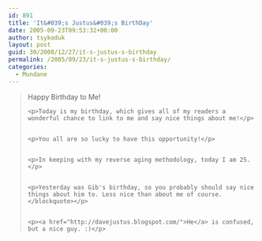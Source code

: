 ```yaml
---
id: 891
title: 'It&#039;s Justus&#039;s BirthDay'
date: 2005-09-23T09:53:32+00:00
author: tsykoduk
layout: post
guid: 30/2008/12/27/it-s-justus-s-birthday
permalink: /2005/09/23/it-s-justus-s-birthday/
categories:
  - Mundane
---
```

<blockquote> Happy Birthday to Me!

	<p>Today is my birthday, which gives all of my readers a wonderful chance to link to me and say nice things about me!</p>


	<p>You all are so lucky to have this opportunity!</p>


	<p>In keeping with my reverse aging methodology, today I am 25.</p>


	<p>Yesterday was Gib's birthday, so you probably should say nice things about him to. Less nice than about me of course.</blockquote></p>


	<p><a href="http://davejustus.blogspot.com/">He</a> is confused, but a nice guy. :)</p>